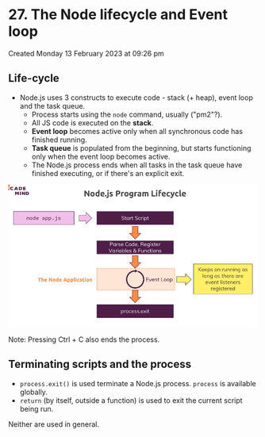 # 27. The Node lifecycle and Event loop
Created Monday 13 February 2023 at 09:26 pm

## Life-cycle
- Node.js uses 3 constructs to execute code - stack (+ heap), event loop and the task queue.
	- Process starts using the `node` command, usually ("pm2"?).
	- All JS code is executed on the **stack**.
	- **Event loop** becomes active only when all synchronous code has finished running.
	- **Task queue** is populated from the beginning, but starts functioning only when the event loop becomes active.
	- The Node.js process ends when all tasks in the task queue have finished executing, or if there's an explicit exit.

![](assets/27_The_Node_lifecycle_and_Event_loop-image-1.png)

Note: Pressing Ctrl + C also ends the process.


## Terminating scripts and the process
- `process.exit()` is used terminate a Node.js process. `process` is available globally.
- `return` (by itself, outside a function) is used to exit the current script being run.

Neither are used in general.
